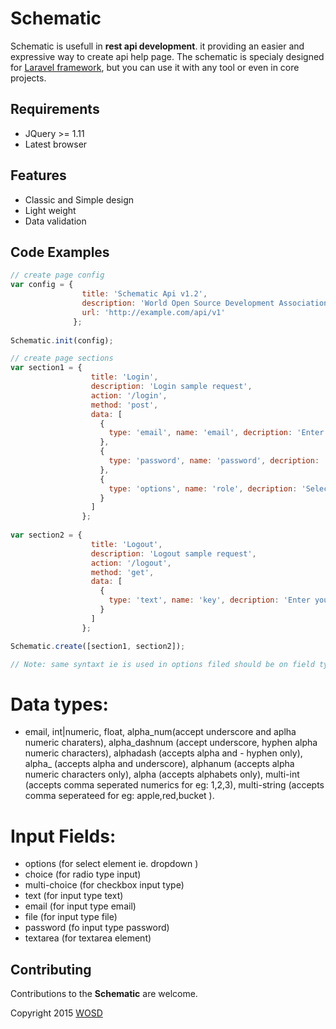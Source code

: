 # Schematic

Schematic is usefull in **rest api development**. it providing an easier and expressive way to create api help page. The schematic is specialy designed for [Laravel framework](http://laravel.com), but you can use it with any tool or even in core projects.

## Requirements

- JQuery >= 1.11
- Latest browser

## Features

- Classic and Simple design
- Light weight
- Data validation

## Code Examples

```javascript
// create page config
var config = {
                title: 'Schematic Api v1.2',
                description: 'World Open Source Development Association (WOSDA)',
                url: 'http://example.com/api/v1'
              };
              
Schematic.init(config);

// create page sections
var section1 = {
                  title: 'Login',
                  description: 'Login sample request',
                  action: '/login',
                  method: 'post',
                  data: [
                    {
                      type: 'email', name: 'email', decription: 'Enter your email', param_type: 'form', data_type: 'email'
                    },
                    {
                      type: 'password', name: 'password', decription: 'Enter your pasword', param_type: 'form', data_type: 'alpha_num'
                    },
                    {
                      type: 'options', name: 'role', decription: 'Select your role', param_type: 'form', data_type: 'numeric', 'options': { '1':'admin', '2':'editor', '3':'contributor' }
                    }
                  ]
                };
                
var section2 = {
                  title: 'Logout',
                  description: 'Logout sample request',
                  action: '/logout',
                  method: 'get',
                  data: [
                    {
                      type: 'text', name: 'key', decription: 'Enter your api key', param_type: 'form'
                    }
                  ]
                };

Schematic.create([section1, section2]);

// Note: same syntaxt ie is used in options filed should be on field type choice and multi-choise ('options': { '1':'admin', '2':'editor', '3':'contributor' })

```

# Data types: 


- email, int|numeric, float, alpha_num(accept underscore and aplha numeric charaters), alpha_dashnum (accept underscore, hyphen alpha numeric characters), alphadash (accepts alpha and - hyphen only), alpha_ (accepts alpha and underscore), alphanum (accepts alpha numeric characters only), alpha (accepts alphabets only), multi-int (accepts comma seperated numerics for eg: 1,2,3), multi-string (accepts comma seperateed for eg: apple,red,bucket ).


# Input Fields:

- options (for select element ie. dropdown )
- choice (for radio type input)
- multi-choice (for checkbox input type)
- text (for input type text)
- email (for input type email)
- file (for input type file)
- password (fo input type password)
- textarea (for textarea element)

## Contributing

Contributions to the **Schematic** are welcome.

Copyright 2015 [WOSD](http://facebook.com/)
